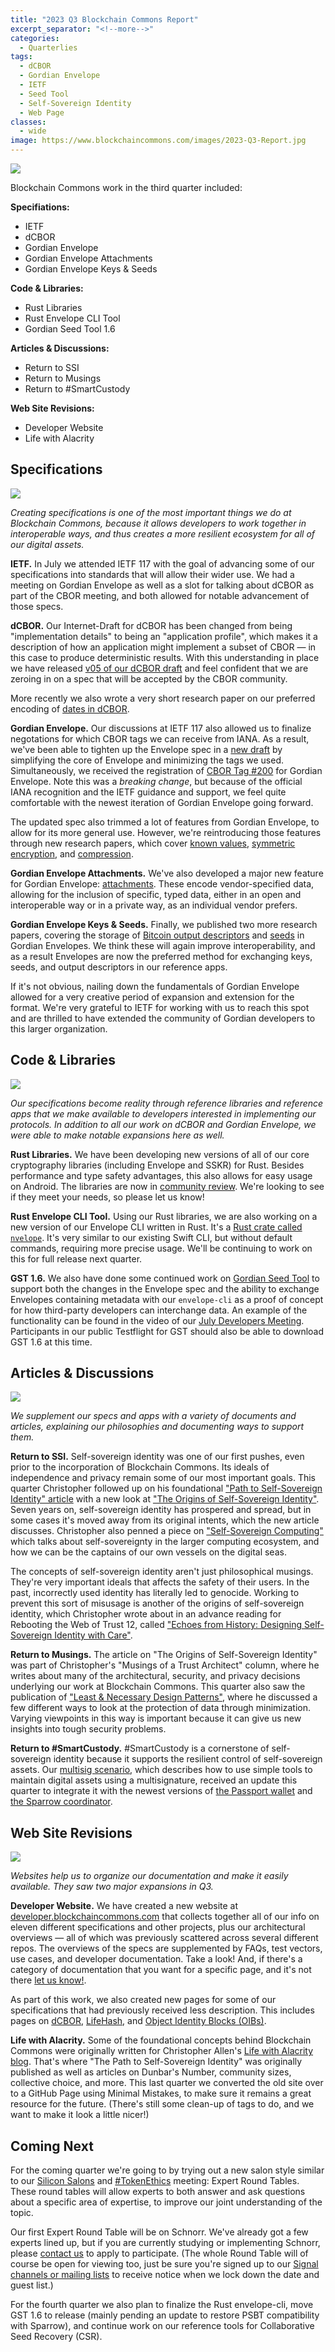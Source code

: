 ```yaml
---
title: "2023 Q3 Blockchain Commons Report"
excerpt_separator: "<!--more-->"
categories:
  - Quarterlies
tags:
  - dCBOR
  - Gordian Envelope
  - IETF
  - Seed Tool
  - Self-Sovereign Identity
  - Web Page
classes:
  - wide
image: https://www.blockchaincommons.com/images/2023-Q3-Report.jpg
---
```


![](https://www.blockchaincommons.com/images/2023-Q3-Report.jpg)

Blockchain Commons work in the third quarter included:

**Specifiations:**
* IETF
* dCBOR
* Gordian Envelope
* Gordian Envelope Attachments
* Gordian Envelope Keys & Seeds

**Code & Libraries:**
* Rust Libraries
* Rust Envelope CLI Tool
* Gordian Seed Tool 1.6

**Articles & Discussions:**
* Return to SSI
* Return to Musings
* Return to #SmartCustody

**Web Site Revisions:**
* Developer Website
* Life with Alacrity

## Specifications

![](https://www.blockchaincommons.com/images/2023-Q3-IDs.jpg)

_Creating specifications is one of the most important things we do at Blockchain Commons, because it allows developers to work together in interoperable ways, and thus creates a more resilient ecosystem for all of our digital assets._

**IETF.** In July we attended IETF 117 with the goal of advancing some of our specifications into standards that will allow their wider use.
We had a meeting on Gordian Envelope as well as a slot for talking about dCBOR as part of the CBOR meeting, and both allowed for notable advancement of those specs.

**dCBOR.** Our Internet-Draft for dCBOR has been changed from being "implementation details" to being an "application profile", which makes it a description of how an application might implement a subset of CBOR — in this case to produce deterministic results. With this understanding in place we have released [v05 of our dCBOR draft](https://datatracker.ietf.org/doc/draft-mcnally-deterministic-cbor/05/) and feel confident that we are zeroing in on a spec that will be accepted by the CBOR community.

More recently we also wrote a very short research paper on our preferred encoding of [dates in dCBOR](https://github.com/BlockchainCommons/Research/blob/master/papers/bcr-2023-008-dcbor-date.md).

**Gordian Envelope.** Our discussions at IETF 117 also allowed us to finalize negotations for which CBOR tags we can receive from IANA. As a result, we've been able to tighten up the Envelope spec in a [new draft](https://datatracker.ietf.org/doc/draft-mcnally-envelope/) by simplifying the core of Envelope and minimizing the tags we used. Simultaneously, we received the registration of [CBOR Tag #200](https://www.iana.org/assignments/cbor-tags/cbor-tags.xhtml) for Gordian Envelope. Note this was a _breaking change_, but because of the official IANA recognition and the IETF guidance and support, we feel quite comfortable with the newest iteration of Gordian Envelope going forward.

The updated spec also trimmed a lot of features from Gordian Envelope, to allow for its more general use. However, we're reintroducing those features through new research papers, which cover [known values](https://github.com/BlockchainCommons/Research/blob/master/papers/bcr-2023-003-envelope-known-value.md), [symmetric encryption](https://github.com/BlockchainCommons/Research/blob/master/papers/bcr-2023-004-envelope-symmetric-encryption.md), and [compression](https://github.com/BlockchainCommons/Research/blob/master/papers/bcr-2023-005-envelope-compression.md).

**Gordian Envelope Attachments.** We've also developed a major new feature for Gordian Envelope: [attachments](https://github.com/BlockchainCommons/Research/blob/master/papers/bcr-2023-006-envelope-attachment.md). These encode vendor-specified data, allowing for the inclusion of specific, typed data, either in an open and interoperable way or in a private way, as an individual vendor prefers.

**Gordian Envelope Keys & Seeds.** Finally, we published two more research papers, covering the storage of [Bitcoin output descriptors](https://github.com/BlockchainCommons/Research/blob/master/papers/bcr-2023-007-envelope-output-desc.md) and [seeds](https://github.com/BlockchainCommons/Research/blob/master/papers/bcr-2023-009-envelope-seed.md) in Gordian Envelopes. We think these will again improve interoperability, and as a result Envelopes are now the preferred method for exchanging keys, seeds, and output descriptors in our reference apps.

If it's not obvious, nailing down the fundamentals of Gordian Envelope allowed for a very creative period of expansion and extension for the format. We're very grateful to IETF for working with us to reach this spot and are thrilled to have extended the community of Gordian developers to this larger organization.

## Code & Libraries

[![](https://www.blockchaincommons.com/images/2023-Q3-Envelope-Apps.jpg)](https://www.youtube.com/watch?v=9fyICk0lwL0#t=3143s)

_Our specifications become reality through reference libraries and reference apps that we make available to developers interested in implementing our protocols. In addition to all our work on dCBOR and Gordian Envelope, we were able to make notable expansions here as well._

**Rust Libraries.** We have been developing new versions of all of our core cryptography libraries (including Envelope and SSKR) for Rust. Besides performance and type safety advantages, this also allows for easy usage on Android. The libraries are now in [community review](https://github.com/BlockchainCommons/Gordian-Developer-Community/discussions/116). We're looking to see if they meet your needs, so please let us know! 

**Rust Envelope CLI Tool.** Using our Rust libraries, we are also working on a new version of our Envelope CLI written in Rust. It's a [Rust crate called `nvelope`](https://github.com/wolfmcnally/bc-envelope-cli-rust). It's very similar to our existing Swift CLI, but without default commands, requiring more precise usage. We'll be continuing to work on this for full release next quarter.

**GST 1.6.** We also have done some continued work on [Gordian Seed Tool](https://github.com/BlockchainCommons/GordianSeedTool-iOS) to support both the changes in the Envelope spec and the ability to exchange Envelopes containing metadata with our `envelope-cli` as a proof of concept for how third-party developers can interchange data. An example of the functionality can be found in the video of our [July Developers Meeting](https://www.youtube.com/watch?v=9fyICk0lwL0#t=3143s). Participants in our public Testflight for GST should also be able to download GST 1.6 at this time.

## Articles & Discussions

[![](https://www.blockchaincommons.com/images/self-sovereign-computing.jpg)](https://www.blockchaincommons.com/articles/self-sovereign-computing/)

_We supplement our specs and apps with a variety of documents and articles, explaining our philosophies and documenting ways to support them._

**Return to SSI.** Self-sovereign identity was one of our first pushes, even prior to the incorporation of Blockchain Commons. Its ideals of independence and privacy remain some of our most important goals. This quarter Christopher followed up on his foundational ["Path to Self-Sovereign Identity" article](https://www.lifewithalacrity.com/article/the-path-to-self-soverereign-identity/) with a new look at ["The Origins of Self-Sovereign Identity"](https://www.blockchaincommons.com/musings/origins-SSI/). Seven years on, self-sovereign identity has prospered and spread, but in some cases it's moved away from its original intents, which the new article discusses. Christopher also penned a piece on ["Self-Sovereign Computing"](https://www.blockchaincommons.com/articles/self-sovereign-computing/) which talks about self-sovereignty in the larger computing ecosystem, and how we can be the captains of our own vessels on the digital seas.

The concepts of self-sovereign identity aren't just philosophical musings. They're very important ideals that affects the safety of their users. In the past, incorrectly used identity has literally led to genocide. Working to prevent this sort of misusage is another of the origins of self-sovereign identity, which Christopher wrote about in an advance reading for Rebooting the Web of Trust 12, called ["Echoes from History: Designing Self-Sovereign Identity with Care"](https://github.com/WebOfTrustInfo/rwot12-cologne/blob/main/advance-readings/ssi-echoes-from-history.md).

**Return to Musings.** The article on "The Origins of Self-Sovereign Identity" was part of Christopher's "Musings of a Trust Architect" column, where he writes about many of the architectural, security, and privacy decisions underlying our work at Blockchain Commons. This quarter also saw the publication of ["Least & Necessary Design Patterns"](https://www.blockchaincommons.com/musings/Least-Necessary/), where he discussed a few different ways to look at the protection of data through minimization. Varying viewpoints in this way is important because it can give us new insights into tough security problems.

**Return to #SmartCustody.** #SmartCustody is a cornerstone of self-sovereign identity because it supports the resilient control of self-sovereign assets. Our [multisig scenario](https://github.com/BlockchainCommons/SmartCustody/blob/master/Docs/Scenario-Multisig.md), which describes how to use simple tools to maintain digital assets using a multisignature, received an update this quarter to integrate it with the newest versions of [the Passport wallet](https://foundationdevices.com/passport/) and [the Sparrow coordinator](https://sparrowwallet.com/).

## Web Site Revisions

![](https://www.blockchaincommons.com/images/2023-Q3-Webs.jpg)

_Websites help us to organize our documentation and make it easily available. They saw two major expansions in Q3._

**Developer Website.** We have created a new website at [developer.blockchaincommons.com](https://developer.blockchaincommons.com/) that collects together all of our info on eleven different specifications and other projects, plus our architectural overviews — all of which was previously scattered across several different repos. The overviews of the specs are supplemented by FAQs, test vectors, use cases, and developer documentation. Take a look! And, if there's a category of documentation that you want for a specific page, and it's not there [let us know!](https://github.com/BlockchainCommons/developer-web-site/issues).

As part of this work, we also created new pages for some of our specifications that had previously received less description. This includes pages on [dCBOR](https://developer.blockchaincommons.com/dcbor/), [LifeHash](https://developer.blockchaincommons.com/lifehash/), and [Object Identity Blocks (OIBs)](https://developer.blockchaincommons.com/oib/). 

**Life with Alacrity.** Some of the foundational concepts behind Blockchain Commons were originally written for Christopher Allen's [Life with Alacrity blog](https://www.lifewithalacrity.com/). That's where "The Path to Self-Sovereign Identity" was originally published as well as articles on Dunbar's Number, community sizes, collective choice, and more. This last quarter we converted the old site over to a GitHub Page using Minimal Mistakes, to make sure it remains a great resource for the future. (There's still some clean-up of tags to do, and we want to make it look a little nicer!)

## Coming Next

For the coming quarter we're going to by trying out a new salon style similar to our [Silicon Salons](https://www.siliconsalon.info/) and [#TokenEthics](http://www.tokenethics.com/) meeting: Expert Round Tables. These round tables will allow experts to both answer and ask questions about a specific area of expertise, to improve our joint understanding of the topic.

Our first Expert Round Table will be on Schnorr. We've already got a few experts lined up, but if you are currently studying or implementing Schnorr, please [contact us](mailto:team@blockchaincommons.com) to apply to participate. (The whole Round Table will of course be open for viewing too, just be sure you're signed up to our [Signal channels or mailing lists](https://www.blockchaincommons.com/subscribe/) to receive notice when we lock down the date and guest list.)

For the fourth quarter we also plan to finalize the Rust envelope-cli, move GST 1.6 to release (mainly pending an update to restore PSBT compatibility with Sparrow), and continue work on our reference tools for Collaborative Seed Recovery (CSR).

